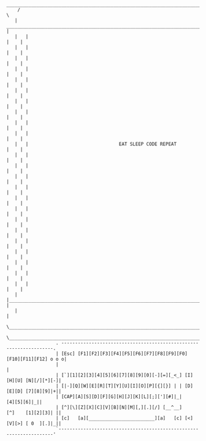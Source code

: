 
          ______________________________________________________________________________________________
        /                                                                                                \
       |    _________________________________________________________________________________________     |
       |   |                                                                                         |    |
       |   |                                                                                         |    |
       |   |                                                                                         |    |
       |   |                                                                                         |    |
       |   |                                                                                         |    |
       |   |                                                                                         |    |
       |   |                                                                                         |    |
       |   |                                                                                         |    |
       |   |                                                                                         |    |
       |   |                                                                                         |    |
       |   |                                 EAT SLEEP CODE REPEAT                                   |    |
       |   |                                                                                         |    |
       |   |                                                                                         |    |
       |   |                                                                                         |    |
       |   |                                                                                         |    |
       |   |                                                                                         |    |
       |   |                                                                                         |    |
       |   |                                                                                         |    |
       |   |                                                                                         |    |
       |   |                                                                                         |    |
       |   |                                                                                         |    |
       |   |                                                                                         |    |
       |   |                                                                                         |    |
       |   |                                                                                         |    |
       |   |_________________________________________________________________________________________|    |
       |                                                                                                  |
        \________________________________________________________________________________________________/
               \__________________________________________________________________________________/ 
                      . -------------------------------------------------------------------.        
                      | [Esc] [F1][F2][F3][F4][F5][F6][F7][F8][F9][F0][F10][F11][F12] o o o|          
                      |                                                                    |        
                      | [`][1][2][3][4][5][6][7][8][9][0][-][=][_<_] [I][H][U] [N][/][*][-]|        
                      | [|-][Q][W][E][R][T][Y][U][I][O][P][{][}] | | [D][E][D] [7][8][9]|+||        
                      | [CAP][A][S][D][F][G][H][J][K][L][;]['][#]|_|           [4][5][6]|_||        
                      | [^][\][Z][X][C][V][B][N][M][,][.][/] [__^__]    [^]    [1][2][3]| ||        
                      | [c]   [a][________________________][a]   [c] [<][V][>] [ 0  ][.]|_||        
                      `--------------------------------------------------------------------'
